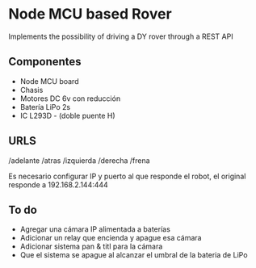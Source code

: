 # Node MCU based Rover

Implements the possibility of driving a DY rover through a REST API


## Componentes
* Node MCU board
* Chasis
* Motores DC 6v con reducción
* Batería LiPo 2s
* IC L293D - (doble puente H)

## URLS
/adelante
/atras
/izquierda
/derecha
/frena


Es necesario configurar IP y puerto al que responde el robot, el original responde a 192.168.2.144:444


## To do
* Agregar una cámara IP alimentada a baterías
* Adicionar un relay que encienda y apague esa cámara
* Adicionar sistema pan & titl para la cámara
* Que el sistema se apague al alcanzar el umbral de la bateria de LiPo
